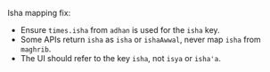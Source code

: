 Isha mapping fix:

- Ensure `times.isha` from `adhan` is used for the `isha` key.
- Some APIs return `isha` as `isha` or `ishaAwwal`, never map `isha` from `maghrib`.
- The UI should refer to the key `isha`, not `isya` or `isha'a`.